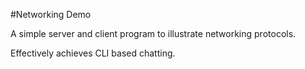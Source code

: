 #Networking Demo

A simple server and client program to illustrate networking protocols.

Effectively achieves CLI based chatting.